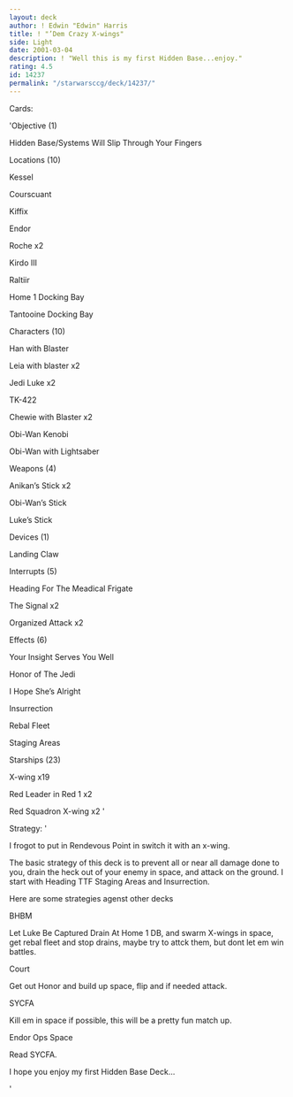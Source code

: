 ```yaml
---
layout: deck
author: ! Edwin "Edwin" Harris
title: ! "’Dem Crazy X-wings"
side: Light
date: 2001-03-04
description: ! "Well this is my first Hidden Base...enjoy."
rating: 4.5
id: 14237
permalink: "/starwarsccg/deck/14237/"
---
```

Cards: 

'Objective (1)

Hidden Base/Systems Will Slip Through Your Fingers


Locations (10)

Kessel

Courscuant

Kiffix

Endor 

Roche x2

Kirdo III

Raltiir

Home 1 Docking Bay

Tantooine Docking Bay


Characters (10)

Han with Blaster 

Leia with blaster x2

Jedi Luke x2

TK-422

Chewie with Blaster x2

Obi-Wan Kenobi

Obi-Wan with Lightsaber


Weapons (4)

Anikan’s Stick x2

Obi-Wan’s Stick 

Luke’s Stick


Devices (1)

Landing Claw


Interrupts (5)

Heading For The Meadical Frigate 

The Signal x2

Organized Attack x2


Effects (6)

Your Insight Serves You Well

Honor of The Jedi

I Hope She’s Alright

Insurrection

Rebal Fleet

Staging Areas


Starships (23)

X-wing x19

Red Leader in Red 1 x2

Red Squadron X-wing x2 '

Strategy: '

I frogot to put in Rendevous Point in switch it with an x-wing.


The basic strategy of this deck is to prevent all or near all damage done to you, drain the heck out of your enemy in space, and attack on the ground. I start with Heading TTF Staging Areas and Insurrection. 


Here are some strategies agenst other decks

BHBM

Let Luke Be Captured Drain At Home 1 DB, and swarm X-wings in space, get rebal fleet and stop drains, maybe try to attck them, but dont let em win battles.


Court

Get out Honor and build up space, flip and if needed attack.


SYCFA

Kill em in space if possible, this will be a pretty fun match up.


Endor Ops Space

Read SYCFA. 



I hope you enjoy my first Hidden Base Deck...


'
